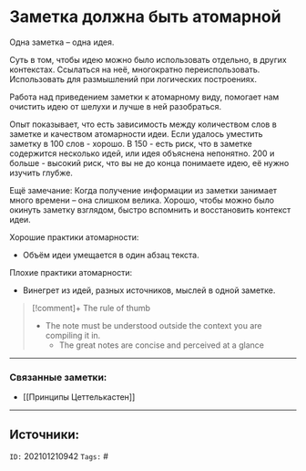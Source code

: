 # Заметка должна быть атомарной

Одна заметка – одна идея.

Суть в том, чтобы идею можно было использовать отдельно, в других контекстах. Ссылаться на неё, многократно переиспользовать. Использовать для размышлений при логических построениях. 

Работа над приведением заметки к атомарному виду, помогает нам очистить идею от шелухи и лучше в ней разобраться. 

Опыт показывает, что есть зависимость между количеством слов в заметке и качеством атомарности идеи. Если удалось уместить заметку в 100 слов - хорошо. В 150 - есть риск, что в заметке содержится несколько идей, или идея объяснена непонятно. 200 и больше - высокий риск, что вы не до конца понимаете идею, её нужно изучить глубже.

Ещё замечание: Когда получение информации из заметки занимает много времени – она слишком велика. Хорошо, чтобы можно было окинуть заметку взглядом, быстро вспомнить и восстановить контекст идеи.

Хорошие практики атомарности:

- Объём идеи умещается в один абзац текста.

Плохие практики атомарности:

- Винегрет из идей, разных источников, мыслей в одной заметке.


> [!comment]+ The rule of thumb
> - The note must be understood outside the context you are compiling it in. 
> 	- The great notes are concise and perceived at a glance



---
### Связанные заметки:
- [[Принципы Цеттелькастен]]

---
**Источники**: 
- 

`ID:` 202101210942
`Tags:` #